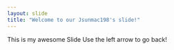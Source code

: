 ```yaml
---
layout: slide
title: "Welcome to our Jsunmac198's slide!"
---
```

This is my awesome Slide
Use the left arrow to go back!
